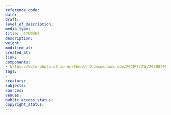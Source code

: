 ```yaml
---
reference_code: 
date: 
draft: 
level_of_description: 
media_type: 
title: _CTU9367
description: 
weight: 
modified_at: 
created_at: 
link: 
components:
- https://kctu-photo.s3.ap-northeast-2.amazonaws.com/2020년/2월/20200205_김명환+위원장+인터뷰/_CTU9367.jpg
tags:
- 
creators: 
subjects: 
sources: 
venues: 
public_access_status: 
copyright_status: 
---
```

